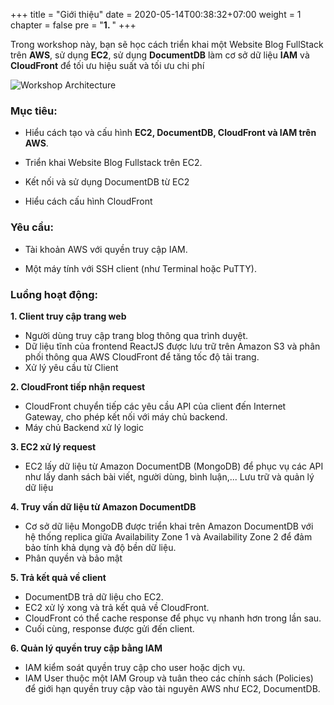 +++
title = "Giới thiệu"
date = 2020-05-14T00:38:32+07:00
weight = 1
chapter = false
pre = "<b>1. </b>"
+++

Trong workshop này, bạn sẽ học cách triển khai một Website Blog FullStack trên **AWS**, sử dụng **EC2**, sử dụng **DocumentDB** làm cơ sở dữ liệu **IAM** và **CloudFront** để tối ưu hiệu suất và tối ưu chi phí

![Workshop Architecture](/images/workshop_architecture.png)

### Mục tiêu:

- Hiểu cách tạo và cấu hình **EC2, DocumentDB, CloudFront và IAM trên AWS**.

- Triển khai Website Blog Fullstack trên EC2.

- Kết nối và sử dụng DocumentDB từ EC2

- Hiểu cách cấu hình CloudFront

### Yêu cầu:

- Tài khoản AWS với quyền truy cập IAM.

- Một máy tính với SSH client (như Terminal hoặc PuTTY).

### Luồng hoạt động:

**1. Client truy cập trang web**
- Người dùng truy cập trang blog thông qua trình duyệt.
- Dữ liệu tĩnh của frontend ReactJS được lưu trữ trên Amazon S3 và phân phối thông qua AWS CloudFront để tăng tốc độ tải trang.
- Xử lý yêu cầu từ Client

**2. CloudFront tiếp nhận request**
- CloudFront chuyển tiếp các yêu cầu API của client đến Internet Gateway, cho phép kết nối với máy chủ backend.
- Máy chủ Backend xử lý logic

**3. EC2 xử lý request**
- EC2 lấy dữ liệu từ Amazon DocumentDB (MongoDB) để phục vụ các API như lấy danh sách bài viết, người dùng, bình luận,...
Lưu trữ và quản lý dữ liệu

**4. Truy vấn dữ liệu từ Amazon DocumentDB**
- Cơ sở dữ liệu MongoDB được triển khai trên Amazon DocumentDB với hệ thống replica giữa Availability Zone 1 và Availability Zone 2 để đảm bảo tính khả dụng và độ bền dữ liệu.
- Phân quyền và bảo mật

**5. Trả kết quả về client**
- DocumentDB trả dữ liệu cho EC2.
- EC2 xử lý xong và trả kết quả về CloudFront.
- CloudFront có thể cache response để phục vụ nhanh hơn trong lần sau.
- Cuối cùng, response được gửi đến client.

**6. Quản lý quyền truy cập bằng IAM**
- IAM kiểm soát quyền truy cập cho user hoặc dịch vụ.
- IAM User thuộc một IAM Group và tuân theo các chính sách (Policies) để giới hạn quyền truy cập vào tài nguyên AWS như EC2, DocumentDB.